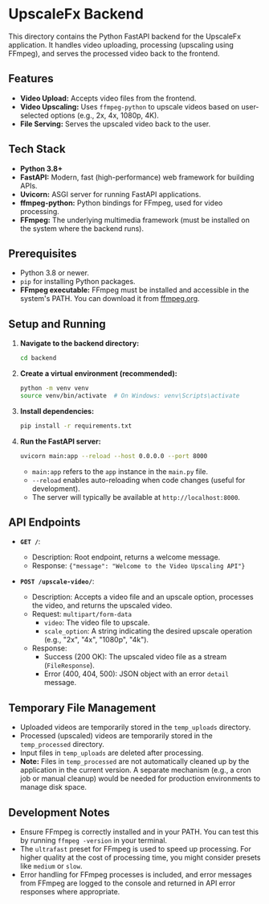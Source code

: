 # UpscaleFx Backend

This directory contains the Python FastAPI backend for the UpscaleFx application. It handles video uploading, processing (upscaling using FFmpeg), and serves the processed video back to the frontend.

## Features

*   **Video Upload:** Accepts video files from the frontend.
*   **Video Upscaling:** Uses `ffmpeg-python` to upscale videos based on user-selected options (e.g., 2x, 4x, 1080p, 4K).
*   **File Serving:** Serves the upscaled video back to the user.

## Tech Stack

*   **Python 3.8+**
*   **FastAPI:** Modern, fast (high-performance) web framework for building APIs.
*   **Uvicorn:** ASGI server for running FastAPI applications.
*   **ffmpeg-python:** Python bindings for FFmpeg, used for video processing.
*   **FFmpeg:** The underlying multimedia framework (must be installed on the system where the backend runs).

## Prerequisites

*   Python 3.8 or newer.
*   `pip` for installing Python packages.
*   **FFmpeg executable:** FFmpeg must be installed and accessible in the system's PATH. You can download it from [ffmpeg.org](https://ffmpeg.org/download.html).

## Setup and Running

1.  **Navigate to the backend directory:**
    ```bash
    cd backend
    ```

2.  **Create a virtual environment (recommended):**
    ```bash
    python -m venv venv
    source venv/bin/activate  # On Windows: venv\Scripts\activate
    ```

3.  **Install dependencies:**
    ```bash
    pip install -r requirements.txt
    ```

4.  **Run the FastAPI server:**
    ```bash
    uvicorn main:app --reload --host 0.0.0.0 --port 8000
    ```
    *   `main:app` refers to the `app` instance in the `main.py` file.
    *   `--reload` enables auto-reloading when code changes (useful for development).
    *   The server will typically be available at `http://localhost:8000`.

## API Endpoints

*   **`GET /`**:
    *   Description: Root endpoint, returns a welcome message.
    *   Response: `{"message": "Welcome to the Video Upscaling API"}`

*   **`POST /upscale-video/`**:
    *   Description: Accepts a video file and an upscale option, processes the video, and returns the upscaled video.
    *   Request: `multipart/form-data`
        *   `video`: The video file to upscale.
        *   `scale_option`: A string indicating the desired upscale operation (e.g., "2x", "4x", "1080p", "4k").
    *   Response:
        *   Success (200 OK): The upscaled video file as a stream (`FileResponse`).
        *   Error (400, 404, 500): JSON object with an error `detail` message.

## Temporary File Management

*   Uploaded videos are temporarily stored in the `temp_uploads` directory.
*   Processed (upscaled) videos are temporarily stored in the `temp_processed` directory.
*   Input files in `temp_uploads` are deleted after processing.
*   **Note:** Files in `temp_processed` are not automatically cleaned up by the application in the current version. A separate mechanism (e.g., a cron job or manual cleanup) would be needed for production environments to manage disk space.

## Development Notes

*   Ensure FFmpeg is correctly installed and in your PATH. You can test this by running `ffmpeg -version` in your terminal.
*   The `ultrafast` preset for FFmpeg is used to speed up processing. For higher quality at the cost of processing time, you might consider presets like `medium` or `slow`.
*   Error handling for FFmpeg processes is included, and error messages from FFmpeg are logged to the console and returned in API error responses where appropriate.
